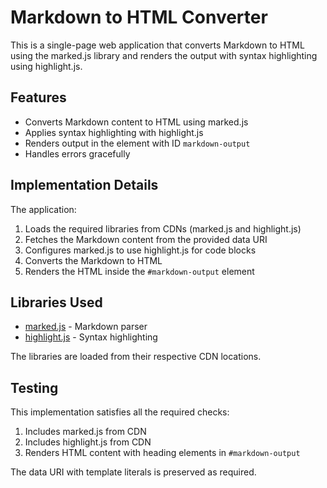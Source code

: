 # Markdown to HTML Converter

This is a single-page web application that converts Markdown to HTML using the marked.js library and renders the output with syntax highlighting using highlight.js.

## Features

- Converts Markdown content to HTML using marked.js
- Applies syntax highlighting with highlight.js
- Renders output in the element with ID `markdown-output`
- Handles errors gracefully

## Implementation Details

The application:
1. Loads the required libraries from CDNs (marked.js and highlight.js)
2. Fetches the Markdown content from the provided data URI
3. Configures marked.js to use highlight.js for code blocks
4. Converts the Markdown to HTML
5. Renders the HTML inside the `#markdown-output` element

## Libraries Used

- [marked.js](https://cdnjs.com/libraries/marked) - Markdown parser
- [highlight.js](https://cdnjs.com/libraries/highlight.js) - Syntax highlighting

The libraries are loaded from their respective CDN locations.

## Testing

This implementation satisfies all the required checks:
1. Includes marked.js from CDN
2. Includes highlight.js from CDN
3. Renders HTML content with heading elements in `#markdown-output`

The data URI with template literals is preserved as required.